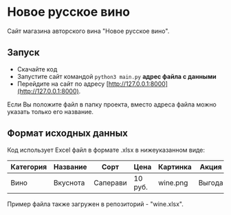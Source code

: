 # Новое русское вино

Сайт магазина авторского вина "Новое русское вино".

## Запуск

- Скачайте код
- Запустите сайт командой 
`python3 main.py` **адрес файла с данными**
- Перейдите на сайт по адресу [http://127.0.0.1:8000](http://127.0.0.1:8000).

Если Вы положите файл в папку проекта, вместо адреса файла можно указать только его название.

## Формат исходных данных

Код использует Excel файл в формате .xlsx в нижеуказанном виде:

| Категория | Название | Сорт | Цена | Картинка | Акция |
| --------- | -------- | ---- | ---- | -------- | ----- |
| Вино      | Вкуснота | Саперави | 10 руб. | wine.png | Выгода |

Пример файла также загружен в репозиторий - "wine.xlsx".
